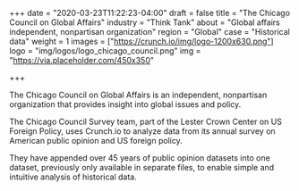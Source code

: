 +++
date = "2020-03-23T11:22:23-04:00"
draft = false
title = "The Chicago Council on Global Affairs"
industry = "Think Tank"
about = "Global affairs  independent, nonpartisan organization"
region = "Global"
case = "Historical data"
weight = 1
images = ["https://crunch.io/img/logo-1200x630.png"]
logo = "img/logos/logo_chicago_council.png"
img = "https://via.placeholder.com/450x350"

+++

The Chicago Council on Global Affairs is an independent, nonpartisan organization that provides insight into global issues and policy.

<span class="highlight"><span class="font-italic">The Chicago Council Survey team</span>, part of the Lester Crown Center on US Foreign Policy, uses Crunch.io to <span class="font-italic">analyze data from its annual survey</span> on American public opinion and US foreign policy.</span>

They have appended over 45 years of public opinion datasets into one dataset, previously only available in separate files, to enable simple and intuitive analysis of historical data.
